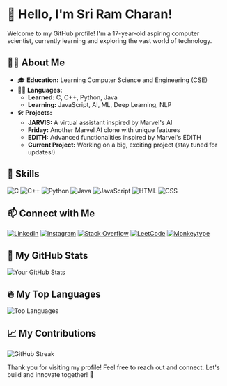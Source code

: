 # 👋 Hello, I'm Sri Ram Charan!


Welcome to my GitHub profile! I'm a 17-year-old aspiring computer scientist, currently learning and exploring the vast world of technology.

## 👨‍💻 About Me

- 🎓 **Education:** Learning Computer Science and Engineering (CSE)
- 🧑‍💼 **Languages:**
  - **Learned:** C, C++, Python, Java
  - **Learning:** JavaScript, AI, ML, Deep Learning, NLP
- 🛠️ **Projects:**
  - **JARVIS:** A virtual assistant inspired by Marvel's AI
  - **Friday:** Another Marvel AI clone with unique features
  - **EDITH:** Advanced functionalities inspired by Marvel's EDITH
  - **Current Project:** Working on a big, exciting project (stay tuned for updates!)

## 🚀 Skills

![C](https://img.shields.io/badge/-C-00599C?logo=c&logoColor=white&style=for-the-badge)
![C++](https://img.shields.io/badge/-C++-00599C?logo=cplusplus&logoColor=white&style=for-the-badge)
![Python](https://img.shields.io/badge/-Python-3776AB?logo=python&logoColor=white&style=for-the-badge)
![Java](https://img.shields.io/badge/-Java-007396?logo=java&logoColor=white&style=for-the-badge)
![JavaScript](https://img.shields.io/badge/-JavaScript-F7DF1E?logo=javascript&logoColor=black&style=for-the-badge)
![HTML](https://img.shields.io/badge/-HTML-E34F26?logo=html5&logoColor=white&style=for-the-badge)
![CSS](https://img.shields.io/badge/-CSS-1572B6?logo=css3&logoColor=white&style=for-the-badge)

## 📫 Connect with Me

[![LinkedIn](https://img.shields.io/badge/-LinkedIn-0A66C2?logo=linkedin&logoColor=white&style=for-the-badge)](https://www.linkedin.com/in/sri-ram-charan-5533272b0/)
[![Instagram](https://img.shields.io/badge/-Instagram-E4405F?logo=instagram&logoColor=white&style=for-the-badge)](https://www.instagram.com/sri_ram___charan)
[![Stack Overflow](https://img.shields.io/badge/-Stack%20Overflow-F58025?logo=stackoverflow&logoColor=white&style=for-the-badge)](https://stackoverflow.com/users/19957884/black-hawk?tab=profile)
[![LeetCode](https://img.shields.io/badge/-LeetCode-FFA116?logo=leetcode&logoColor=white&style=for-the-badge)](https://leetcode.com/u/Black_Hawk616/)
[![Monkeytype](https://img.shields.io/badge/-Monkeytype-FF4500?logo=monkeytype&logoColor=white&style=for-the-badge)](https://monkeytype.com/profile/haran0616)
## 🌟 My GitHub Stats

![Your GitHub Stats](https://github-readme-stats.vercel.app/api?username=BlackHawk616&show_icons=true&theme=radical)

## 🔥 My Top Languages

![Top Languages](https://github-readme-stats.vercel.app/api/top-langs/?username=BlackHawk616&layout=compact&theme=radical)

## 📈 My Contributions

![GitHub Streak](https://github-readme-streak-stats.herokuapp.com/?user=BlackHawk616&theme=radical)

Thank you for visiting my profile! Feel free to reach out and connect. Let's build and innovate together! 🚀
